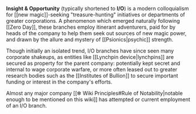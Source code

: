 
**Insight & Opportunity** (typically shortened to **I/O**) is a modern colloquialism for [[new magic]]-seeking "treasure-hunting" initiatives or departments of greater corporations. A phenomenon which emerged naturally following [[Zero Day]], these branches employ itinerant adventurers, paid for by heads of the company to help them seek out sources of new magic power, and drawn by the allure and mystery of [[Psionics|psychic]] strength.

Though initially an isolated trend, I/O branches have since seen many corporate shakeups, as entities like [[Lynchpin device|lynchpins]] are secured as property for the parent company: potentially kept secret and internal to wage corporate warfare, or more often leased out to greater research bodies such as the [[Institutes of Bullion]] to secure important funding or interest in the company's efforts.

Almost any major company [[✼ Wiki Principles#Rule of Notability|notable enough to be mentioned on this wiki]] has attempted or current employment of an I/O branch. 